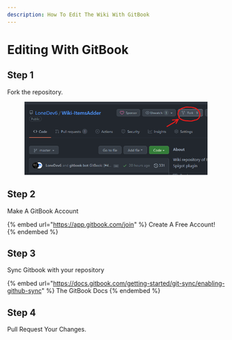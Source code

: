 ```yaml
---
description: How To Edit The Wiki With GitBook
---
```


# Editing With GitBook

## Step 1

Fork the repository.

<figure><img src="/.gitbook/assets/Froking-wiki.png" alt=""><figcaption></figcaption></figure>

## Step 2

Make A GitBook Account

{% embed url="https://app.gitbook.com/join" %}
Create A Free Account!
{% endembed %}

## Step 3

Sync Gitbook with your repository

{% embed url="https://docs.gitbook.com/getting-started/git-sync/enabling-github-sync" %}
The GitBook Docs
{% endembed %}

## Step 4

Pull Request Your Changes.
